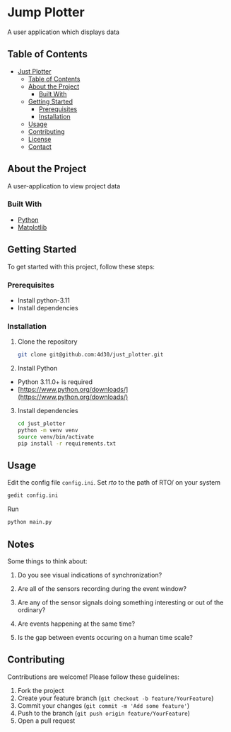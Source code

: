 # Jump Plotter

A user application which displays data

## Table of Contents

- [Just Plotter](#just-plotter)
  - [Table of Contents](#table-of-contents)
  - [About the Project](#about-the-project)
    - [Built With](#built-with)
  - [Getting Started](#getting-started)
    - [Prerequisites](#prerequisites)
    - [Installation](#installation)
  - [Usage](#usage)
  - [Contributing](#contributing)
  - [License](#license)
  - [Contact](#contact)

## About the Project

A user-application to view project data

### Built With

- [Python](https://www.python.org/)
- [Matplotlib](https://matplotlib.org/)

## Getting Started

To get started with this project, follow these steps:

### Prerequisites

- Install python-3.11
- Install dependencies

### Installation

1. Clone the repository
   ```sh
   git clone git@github.com:4d30/just_plotter.git
   ```
2. Install Python

- Python 3.11.0+ is required
- [https://www.python.org/downloads/](https://www.python.org/downloads/)

3. Install dependencies
   ```sh
   cd just_plotter
   python -m venv venv
   source venv/bin/activate
   pip install -r requirements.txt
   ```

## Usage

Edit the config file `config.ini`. Set *rto* to the path of RTO/ on your system 
```sh
gedit config.ini
```
Run
```sh
python main.py
```

## Notes

Some things to think about:

1. Do you see visual indications of synchronization? 

2. Are all of the sensors recording during the event window?

3. Are any of the sensor signals doing something interesting or out of the
   ordinary?

4. Are events happening at the same time?

5. Is the gap between events occuring on a human time scale?

## Contributing

Contributions are welcome! Please follow these guidelines:

1. Fork the project
2. Create your feature branch (`git checkout -b feature/YourFeature`)
3. Commit your changes (`git commit -m 'Add some feature'`)
4. Push to the branch (`git push origin feature/YourFeature`)
5. Open a pull request

